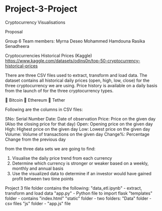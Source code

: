 # Project-3-Project
Cryptocurrency Visualisations 


Proposal 

Group 6
Team members:
Myrna Deseo
Mohammed Hamdouna
Rasika Senadheera

Cryptocurrencies Historical Prices
(Kaggle)
https://www.kaggle.com/datasets/odins0n/top-50-cryptocurrency-historical-prices

There are three CSV files used to extract, transform and load data.
The dataset contains all historical daily prices (open, high, low, close) for the three cryptocurrency we are using.   Price history is available on a daily basis from the launch of for the three cryptocurrency types.

	Bitcoin
	Ethereum
	Tether

Following are the columns in CSV files:

SNo: 		Serial Number 
Date: 		Date of observation
Price: 		Price on the given day (Also the closing price for that day)
Open: 		Opening price on the given day
High: 		Highest price on the given day
Low: 		Lowest price on the given day
Volume: 	Volume of transactions on the given day
Change%: 	Percentage Change from the previous day

from the three data sets we are going to find:
1.	Visualise the daily price trend from each currency
2.	Determine which currency is stronger or weaker based on a weekly, monthly and annual basis
3.	Use the visualized data to determine if an investor would have gained profit between two time points


Project 3 file folder contains the following:
   "data_etl.ipynb" - extract, transform and load data
   "app.py" - Python file to import flask
   "templates" folder - contains "index.html" 
   "static" folder - two folders:
        "Data" folder - csv files
        "js" folder - "app.js" file
              
